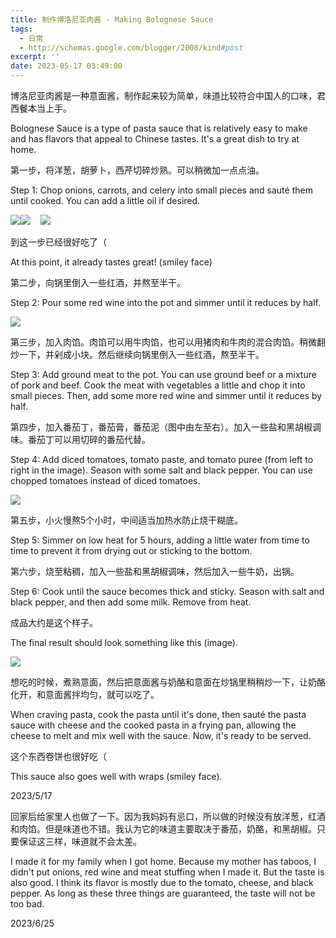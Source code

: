 ```yaml
---
title: 制作博洛尼亚肉酱 - Making Bolognese Sauce
tags:
  - 日常
  - http://schemas.google.com/blogger/2008/kind#post
excerpt: ''
date: 2023-05-17 03:49:00
---
```


<!-- more -->
博洛尼亚肉酱是一种意面酱，制作起来较为简单，味道比较符合中国人的口味，君西餐本当上手。

Bolognese Sauce is a type of pasta sauce that is relatively easy to make and has flavors that appeal to Chinese tastes. It's a great dish to try at home.

  

第一步，将洋葱，胡萝卜，西芹切碎炒熟。可以稍微加一点点油。

Step 1: Chop onions, carrots, and celery into small pieces and sauté them until cooked. You can add a little oil if desired.

[![](https://blogger.googleusercontent.com/img/b/R29vZ2xl/AVvXsEiQVuLqI5Jq1-RqmXfbRAN7totWue2cI7lXwowKNI92Pyq0DyXGqIiAZ1dwAJvVs7Wx-csbS2G6fzgdFM2m_0v-_rT5BFsahmegLST42vehQM45o41ETvHrxMpTyEKpcQy5ap_yekUfostK-SY18e2OJMRHJvVzU2KpXIBPxNMqNp0Y_9yJMvpnKJdx/w150-h200/photo1684315083%20(1).jpeg)](https://blogger.googleusercontent.com/img/b/R29vZ2xl/AVvXsEiQVuLqI5Jq1-RqmXfbRAN7totWue2cI7lXwowKNI92Pyq0DyXGqIiAZ1dwAJvVs7Wx-csbS2G6fzgdFM2m_0v-_rT5BFsahmegLST42vehQM45o41ETvHrxMpTyEKpcQy5ap_yekUfostK-SY18e2OJMRHJvVzU2KpXIBPxNMqNp0Y_9yJMvpnKJdx/s1280/photo1684315083%20(1).jpeg)[![](https://blogger.googleusercontent.com/img/b/R29vZ2xl/AVvXsEjWwFUl_oc8U75QrlgqmV8XWWb4nHu_4WTyiRZTvZ7RIDZfvvFH45xCahVBmx5fbIOKuYUgcWobxAfVNGRSdGHx4Zoo2KEC8ekd7-S9NHbUnNUxBMtbpBCSIf3D2RPdtzgoAvqYeo8X7AazhFEnO7Dk84nj74IuzkwVNuExmjKBPegIA2LBMVRdvnd3/w150-h200/photo1684315083.jpeg)](https://blogger.googleusercontent.com/img/b/R29vZ2xl/AVvXsEjWwFUl_oc8U75QrlgqmV8XWWb4nHu_4WTyiRZTvZ7RIDZfvvFH45xCahVBmx5fbIOKuYUgcWobxAfVNGRSdGHx4Zoo2KEC8ekd7-S9NHbUnNUxBMtbpBCSIf3D2RPdtzgoAvqYeo8X7AazhFEnO7Dk84nj74IuzkwVNuExmjKBPegIA2LBMVRdvnd3/s1280/photo1684315083.jpeg)    [![](https://blogger.googleusercontent.com/img/b/R29vZ2xl/AVvXsEhLnLAukmowUdVoTmK6ZKWCUJbnnhpEAo5M1lwlOzhwrkkc_aJgTOKFV5TEGiUwG6oHwUe6cF6ew9r6FUyMw9zjZrtIwIoaujs4vtgae3xV007BmPv9mHijne77pMl5HQPstjD6mFJtKcI3gpAYRnBRKrdbp-IAvtp2Fcnn0P2sqsLm5WI-SVvaK7Fb/w150-h200/photo1684315083%20(2).jpeg)](https://blogger.googleusercontent.com/img/b/R29vZ2xl/AVvXsEhLnLAukmowUdVoTmK6ZKWCUJbnnhpEAo5M1lwlOzhwrkkc_aJgTOKFV5TEGiUwG6oHwUe6cF6ew9r6FUyMw9zjZrtIwIoaujs4vtgae3xV007BmPv9mHijne77pMl5HQPstjD6mFJtKcI3gpAYRnBRKrdbp-IAvtp2Fcnn0P2sqsLm5WI-SVvaK7Fb/s1280/photo1684315083%20(2).jpeg)

  

到这一步已经很好吃了（

At this point, it already tastes great! (smiley face)

  

第二步，向锅里倒入一些红酒，并熬至半干。

Step 2: Pour some red wine into the pot and simmer until it reduces by half.

  
[![](https://blogger.googleusercontent.com/img/b/R29vZ2xl/AVvXsEjSs4WQKq-Zw31tSOgo7hQqOm1QSdLkHzpX6DolvYyn3jV1uETtFzIvNUXi4V2PYDCMPdFcn5R5Eop8x6FWZUbdForl66ZY5UCaerlFP7vK1T29Oow1d8v31tu6Ff_EC91cMsFFHLkoBbpik5-UcdVAKKzhZHNRX2bF2tQFjeWC_EoZDqoYaHFTlrdy/s320/photo1684315701%20(1).jpeg)](https://blogger.googleusercontent.com/img/b/R29vZ2xl/AVvXsEjSs4WQKq-Zw31tSOgo7hQqOm1QSdLkHzpX6DolvYyn3jV1uETtFzIvNUXi4V2PYDCMPdFcn5R5Eop8x6FWZUbdForl66ZY5UCaerlFP7vK1T29Oow1d8v31tu6Ff_EC91cMsFFHLkoBbpik5-UcdVAKKzhZHNRX2bF2tQFjeWC_EoZDqoYaHFTlrdy/s1280/photo1684315701%20(1).jpeg)

  

第三步，加入肉馅。肉馅可以用牛肉馅，也可以用猪肉和牛肉的混合肉馅。稍微翻炒一下，并剁成小块。然后继续向锅里倒入一些红酒，熬至半干。

Step 3: Add ground meat to the pot. You can use ground beef or a mixture of pork and beef. Cook the meat with vegetables a little and chop it into small pieces. Then, add some more red wine and simmer until it reduces by half.

  

第四步，加入番茄丁，番茄膏，番茄泥（图中由左至右）。加入一些盐和黑胡椒调味。番茄丁可以用切碎的番茄代替。

Step 4: Add diced tomatoes, tomato paste, and tomato puree (from left to right in the image). Season with some salt and black pepper. You can use chopped tomatoes instead of diced tomatoes.

  

[![](https://blogger.googleusercontent.com/img/b/R29vZ2xl/AVvXsEijWbDuGKYIEdL06Ml6gAU6ixVYpdn_wBlVz8H24mFevZprX2pEDWxcmeSX44lMBZwp3KCjR5-QlzUiEYYZHiYH2ibqlg3M0Hp61wCtkv9sVxMqS18UWh3bQ2ECnoHQwR1h_09Urwm9oB_vQHM40SaKyJOOleGcbh_xft5RmlkgFHiTQ9VPDMa9g-0h/s320/photo1684315175.jpeg)](https://blogger.googleusercontent.com/img/b/R29vZ2xl/AVvXsEijWbDuGKYIEdL06Ml6gAU6ixVYpdn_wBlVz8H24mFevZprX2pEDWxcmeSX44lMBZwp3KCjR5-QlzUiEYYZHiYH2ibqlg3M0Hp61wCtkv9sVxMqS18UWh3bQ2ECnoHQwR1h_09Urwm9oB_vQHM40SaKyJOOleGcbh_xft5RmlkgFHiTQ9VPDMa9g-0h/s1280/photo1684315175.jpeg)

  

  

第五步，小火慢熬5个小时，中间适当加热水防止烧干糊底。

Step 5: Simmer on low heat for 5 hours, adding a little water from time to time to prevent it from drying out or sticking to the bottom.

  

第六步，烧至粘稠，加入一些盐和黑胡椒调味，然后加入一些牛奶，出锅。

Step 6: Cook until the sauce becomes thick and sticky. Season with salt and black pepper, and then add some milk. Remove from heat.

  

成品大约是这个样子。

The final result should look something like this (image).

  

[![](https://blogger.googleusercontent.com/img/b/R29vZ2xl/AVvXsEiVS_CQaVD2BDCZS4pbBisboOsZQulLVECJH_7eHo_eJFTdAmYzd_qKFoGzrqyX35plh13NRe9W-TWeZFw20LlGJjgtrQJF7vejWDRqYGHFm9vae2rus1hv4f-j79obiNty1P1rQByhQwQYwJPgQiMFqcbzDzuMIFQlJ68p6YmmqvP7fGfOiCIWDt5p/s320/photo1684315175%20(2).jpeg)](https://blogger.googleusercontent.com/img/b/R29vZ2xl/AVvXsEiVS_CQaVD2BDCZS4pbBisboOsZQulLVECJH_7eHo_eJFTdAmYzd_qKFoGzrqyX35plh13NRe9W-TWeZFw20LlGJjgtrQJF7vejWDRqYGHFm9vae2rus1hv4f-j79obiNty1P1rQByhQwQYwJPgQiMFqcbzDzuMIFQlJ68p6YmmqvP7fGfOiCIWDt5p/s1280/photo1684315175%20(2).jpeg)

  

想吃的时候，煮熟意面，然后把意面酱与奶酪和意面在炒锅里稍稍炒一下，让奶酪化开，和意面酱拌均匀，就可以吃了。

When craving pasta, cook the pasta until it's done, then sauté the pasta sauce with cheese and the cooked pasta in a frying pan, allowing the cheese to melt and mix well with the sauce. Now, it's ready to be served.

  

这个东西卷饼也很好吃（

This sauce also goes well with wraps (smiley face).

  

2023/5/17

  

回家后给家里人也做了一下。因为我妈妈有忌口，所以做的时候没有放洋葱，红酒和肉馅。但是味道也不错。我认为它的味道主要取决于番茄，奶酪，和黑胡椒。只要保证这三样，味道就不会太差。

I made it for my family when I got home. Because my mother has taboos, I didn't put onions, red wine and meat stuffing when I made it. But the taste is also good. I think its flavor is mostly due to the tomato, cheese, and black pepper. As long as these three things are guaranteed, the taste will not be too bad.

  

2023/6/25